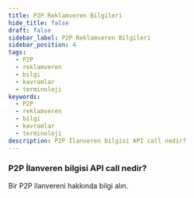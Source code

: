 ```yaml
---
title: P2P Reklamveren Bilgileri
hide_title: false
draft: false
sidebar_label: P2P Reklamveren Bilgileri
sidebar_position: 4
tags:
  - P2P
  - reklamveren
  - bilgi
  - kavramlar
  - terminoloji
keywords:
  - P2P
  - reklamveren
  - bilgi
  - kavramlar
  - terminoloji
description: P2P İlanveren bilgisi API call nedir?
---
```


### P2P İlanveren bilgisi API call nedir?

Bir P2P ilanvereni hakkında bilgi alın.
